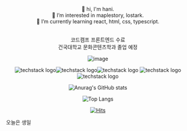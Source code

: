 
<div align="center">

  

👋 hi, I'm hani. </br>
👀 I’m interested in maplestory, lostark. </br>
🌱 I’m currently learning react, html, css, typescript. </br>

</br>
코드캠프 프론트엔드 수료 </br>
건국대학교 문화콘텐츠학과 졸업 예정


![image](https://user-images.githubusercontent.com/14309582/176609319-bce22c46-db1b-46b8-81ae-4e97627364cf.png)


![techstack logo](https://readme-components.vercel.app/api?component=logo&logo=react&fill=linear-gradient%2862deg%2C%20%238EC5FC%200%25%2C%20%23E0C3FC%20100%25%29%3B%0A&animation=spin&text=false)![techstack logo](https://readme-components.vercel.app/api?component=logo&logo=GraphQL&fill=ffc0cd&text=false)![techstack logo](https://readme-components.vercel.app/api?component=logo&logo=TypeScript&fill=linear-gradient%2862deg%2C%20%238EC5FC%200%25%2C%20%23E0C3FC%20100%25%29%3B%0A&text=false)
![techstack logo](https://readme-components.vercel.app/api?component=logo&logo=styled-components&fill=ffc0cd&text=false)![techstack logo](https://readme-components.vercel.app/api?component=logo&logo=Next.js&fill=linear-gradient%2862deg%2C%20%238EC5FC%200%25%2C%20%23E0C3FC%20100%25%29%3B%0A&text=false)


![Anurag's GitHub stats](https://github-readme-stats.vercel.app/api?username=haneebunny&show_icons=true&theme=rose_pine)

![Top Langs](https://github-readme-stats.vercel.app/api/top-langs/?username=haneebunny&layout=compact&theme=rose_pine)

[![Hits](https://hits.seeyoufarm.com/api/count/incr/badge.svg?url=https%3A%2F%2Fgithub.com%2Fhaneebunny%2F&count_bg=%23F9F9D7&title_bg=%23CAE79B&icon=&icon_color=%23F7F2DF&title=hits&edge_flat=false)](https://hits.seeyoufarm.com)
</div>
오늘은 생일
<!---
HANImoon1004/HANImoon1004 is a ✨ special ✨ repository because its `README.md` (this file) appears on your GitHub profile.
You can click the Preview link to take a look at your changes.
--->

